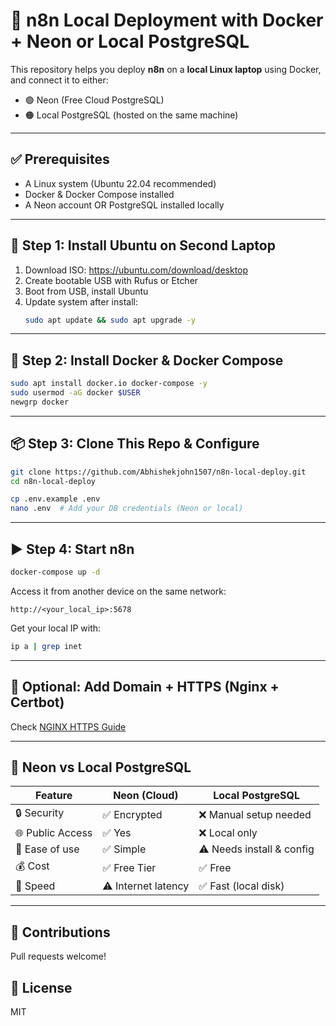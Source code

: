 # 🚀 n8n Local Deployment with Docker + Neon or Local PostgreSQL

This repository helps you deploy **n8n** on a **local Linux laptop** using Docker, and connect it to either:
- 🟢 Neon (Free Cloud PostgreSQL)
- 🟠 Local PostgreSQL (hosted on the same machine)

---


## ✅ Prerequisites

- A Linux system (Ubuntu 22.04 recommended)
- Docker & Docker Compose installed
- A Neon account OR PostgreSQL installed locally

---

## 🐧 Step 1: Install Ubuntu on Second Laptop

1. Download ISO: https://ubuntu.com/download/desktop
2. Create bootable USB with Rufus or Etcher
3. Boot from USB, install Ubuntu
4. Update system after install:
   ```bash
   sudo apt update && sudo apt upgrade -y
   ```

---

## 🐳 Step 2: Install Docker & Docker Compose

```bash
sudo apt install docker.io docker-compose -y
sudo usermod -aG docker $USER
newgrp docker
```

---

## 📦 Step 3: Clone This Repo & Configure

```bash
git clone https://github.com/Abhishekjohn1507/n8n-local-deploy.git
cd n8n-local-deploy

cp .env.example .env
nano .env  # Add your DB credentials (Neon or local)
```

---

## ▶️ Step 4: Start n8n

```bash
docker-compose up -d
```

Access it from another device on the same network:

```
http://<your_local_ip>:5678
```

Get your local IP with:

```bash
ip a | grep inet
```

---

## 🔐 Optional: Add Domain + HTTPS (Nginx + Certbot)

Check [NGINX HTTPS Guide](https://github.com/Abhishekjohn1507/n8n-local-deploy.git/n8n-gcp-neon-free-hosting#-add-a-domain-name-with-https-using-nginx)

---

## 🤔 Neon vs Local PostgreSQL

| Feature              | Neon (Cloud)         | Local PostgreSQL         |
|---------------------|----------------------|---------------------------|
| 🔒 Security         | ✅ Encrypted          | ❌ Manual setup needed     |
| 🌐 Public Access    | ✅ Yes                | ❌ Local only              |
| 🧠 Ease of use      | ✅ Simple             | ⚠️ Needs install & config  |
| 💰 Cost             | ✅ Free Tier          | ✅ Free                    |
| 🚀 Speed            | ⚠️ Internet latency  | ✅ Fast (local disk)       |

---

## 🙌 Contributions

Pull requests welcome!

## 📜 License

MIT
     
